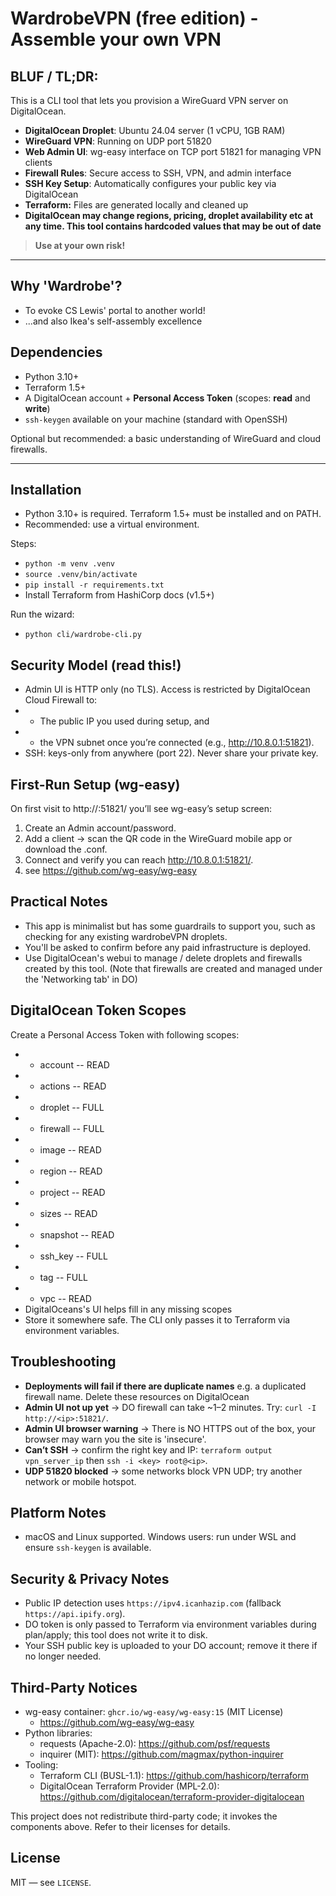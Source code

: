 # WardrobeVPN (free edition) - Assemble your own VPN


## BLUF / TL;DR:
This is a CLI tool that lets you provision a WireGuard VPN server on DigitalOcean. 
- **DigitalOcean Droplet**: Ubuntu 24.04 server (1 vCPU, 1GB RAM) 
- **WireGuard VPN**: Running on UDP port 51820
- **Web Admin UI**: wg-easy interface on TCP port 51821 for managing VPN clients
- **Firewall Rules**: Secure access to SSH, VPN, and admin interface
- **SSH Key Setup**: Automatically configures your public key via DigitalOcean
- **Terraform:** Files are generated locally and cleaned up
- **DigitalOcean may change regions, pricing, droplet availability etc at any time. This tool contains hardcoded values that may be out of date**

> **Use at your own risk!** 

---

## Why 'Wardrobe'?
- To evoke CS Lewis' portal to another world!
- ...and also Ikea's self-assembly excellence


## Dependencies
- Python 3.10+
- Terraform 1.5+
- A DigitalOcean account + **Personal Access Token** (scopes: **read** and **write**)  
- `ssh-keygen` available on your machine (standard with OpenSSH)

Optional but recommended: a basic understanding of WireGuard and cloud firewalls.

---
## Installation
- Python 3.10+ is required. Terraform 1.5+ must be installed and on PATH.
- Recommended: use a virtual environment.

Steps:
- `python -m venv .venv`
- `source .venv/bin/activate`
- `pip install -r requirements.txt`
- Install Terraform from HashiCorp docs (v1.5+)

Run the wizard:
- `python cli/wardrobe-cli.py`

## Security Model (read this!)
- Admin UI is HTTP only (no TLS). Access is restricted by DigitalOcean Cloud Firewall to:
- - The public IP you used during setup, and
- - the VPN subnet once you’re connected (e.g., http://10.8.0.1:51821).
- SSH: keys-only from anywhere (port 22). Never share your private key.

## First-Run Setup (wg-easy)
On first visit to http://<droplet-ip>:51821/ you’ll see wg-easy’s setup screen:
  1. Create an Admin account/password.
  2. Add a client → scan the QR code in the WireGuard mobile app or download the .conf.
  3. Connect and verify you can reach http://10.8.0.1:51821/.
  4. see https://github.com/wg-easy/wg-easy

## Practical Notes
- This app is minimalist but has some guardrails to support you, such as checking for any existing wardrobeVPN droplets.
- You'll be asked to confirm before any paid infrastructure is deployed.
- Use DigitalOcean's webui to manage / delete droplets and firewalls created by this tool. (Note that firewalls are created and managed under the 'Networking tab' in DO)


## DigitalOcean Token Scopes
Create a Personal Access Token with following scopes:
- - account -- READ
- - actions -- READ
- - droplet -- FULL
- - firewall -- FULL
- - image -- READ
- - region -- READ
- - project -- READ
- - sizes -- READ
- - snapshot -- READ
- - ssh_key -- FULL
- - tag -- FULL
- - vpc -- READ
- DigitalOceans's UI helps fill in any missing scopes
- Store it somewhere safe. The CLI only passes it to Terraform via environment variables.


## Troubleshooting
- **Deployments will fail if there are duplicate names** e.g. a duplicated firewall name. Delete these resources on DigitalOcean
- **Admin UI not up yet** → DO firewall can take ~1–2 minutes. Try: `curl -I http://<ip>:51821/`.
- **Admin UI browser warning** → There is NO HTTPS out of the box, your browser may warn you the site is 'insecure'.
- **Can’t SSH** → confirm the right key and IP: `terraform output vpn_server_ip` then `ssh -i <key> root@<ip>`.
- **UDP 51820 blocked** → some networks block VPN UDP; try another network or mobile hotspot.


## Platform Notes
- macOS and Linux supported. Windows users: run under WSL and ensure `ssh-keygen` is available.

## Security & Privacy Notes
- Public IP detection uses `https://ipv4.icanhazip.com` (fallback `https://api.ipify.org`).
- DO token is only passed to Terraform via environment variables during plan/apply; this tool does not write it to disk.
- Your SSH public key is uploaded to your DO account; remove it there if no longer needed.

## Third-Party Notices
- wg-easy container: `ghcr.io/wg-easy/wg-easy:15` (MIT License)
  - https://github.com/wg-easy/wg-easy
- Python libraries:
  - requests (Apache-2.0): https://github.com/psf/requests
  - inquirer (MIT): https://github.com/magmax/python-inquirer
- Tooling:
  - Terraform CLI (BUSL-1.1): https://github.com/hashicorp/terraform
  - DigitalOcean Terraform Provider (MPL-2.0): https://github.com/digitalocean/terraform-provider-digitalocean

This project does not redistribute third-party code; it invokes the components above. Refer to their licenses for details.


## License
MIT — see `LICENSE`.
